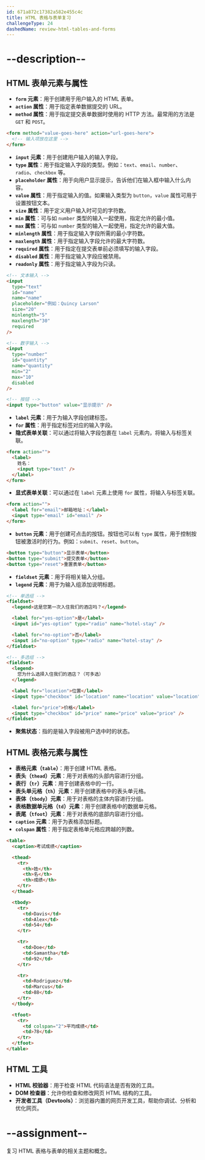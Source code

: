 ```yaml
---
id: 671a872c17382a582e455c4c
title: HTML 表格与表单复习
challengeType: 24
dashedName: review-html-tables-and-forms
---
```


# --description--

## HTML 表单元素与属性

- **`form` 元素**：用于创建用于用户输入的 HTML 表单。
- **`action` 属性**：用于指定表单数据提交的 URL。
- **`method` 属性**：用于指定提交表单数据时使用的 HTTP 方法。最常用的方法是 `GET` 和 `POST`。

```html
<form method="value-goes-here" action="url-goes-here">
  <!-- 输入项放在这里 -->
</form>
```

- **`input` 元素**：用于创建用户输入的输入字段。
- **`type` 属性**：用于指定输入字段的类型。例如：`text`、`email`、`number`、`radio`、`checkbox` 等。
- **`placeholder` 属性**：用于向用户显示提示，告诉他们在输入框中输入什么内容。
- **`value` 属性**：用于指定输入的值。如果输入类型为 `button`，`value` 属性可用于设置按钮文本。
- **`size` 属性**：用于定义用户输入时可见的字符数。
- **`min` 属性**：可与如 `number` 类型的输入一起使用，指定允许的最小值。
- **`max` 属性**：可与如 `number` 类型的输入一起使用，指定允许的最大值。
- **`minlength` 属性**：用于指定输入字段所需的最小字符数。
- **`maxlength` 属性**：用于指定输入字段允许的最大字符数。
- **`required` 属性**：用于指定在提交表单前必须填写的输入字段。
- **`disabled` 属性**：用于指定输入字段应被禁用。
- **`readonly` 属性**：用于指定输入字段为只读。

```html
<!-- 文本输入 -->
<input 
  type="text"
  id="name"
  name="name"
  placeholder="例如：Quincy Larson" 
  size="20"
  minlength="5"
  maxlength="30"
  required
/>

<!-- 数字输入 -->
<input 
  type="number"
  id="quantity"
  name="quantity"
  min="2"
  max="10"
  disabled
/>

<!-- 按钮 -->
<input type="button" value="显示提示" />
```

- **`label` 元素**：用于为输入字段创建标签。
- **`for` 属性**：用于指定标签对应的输入字段。
- **隐式表单关联**：可以通过将输入字段包裹在 `label` 元素内，将输入与标签关联。

```html
<form action="">
  <label>
    姓名：
    <input type="text" />
  </label>
</form>
```

- **显式表单关联**：可以通过在 `label` 元素上使用 `for` 属性，将输入与标签关联。

```html
<form action="">
  <label for="email">邮箱地址：</label>
  <input type="email" id="email" />
</form>
```

- **`button` 元素**：用于创建可点击的按钮。按钮也可以有 `type` 属性，用于控制按钮被激活时的行为。例如：`submit`、`reset`、`button`。

```html
<button type="button">显示表单</button>
<button type="submit">提交表单</button>
<button type="reset">重置表单</button>
```

- **`fieldset` 元素**：用于将相关输入分组。
- **`legend` 元素**：用于为输入组添加说明标题。

```html
<!-- 单选组 -->
<fieldset>
  <legend>这是您第一次入住我们的酒店吗？</legend>

  <label for="yes-option">是</label>
  <input id="yes-option" type="radio" name="hotel-stay" />

  <label for="no-option">否</label>
  <input id="no-option" type="radio" name="hotel-stay" />
</fieldset>

<!-- 多选组 -->
<fieldset>
  <legend>
    您为什么选择入住我们的酒店？（可多选）
  </legend>

  <label for="location">位置</label>
  <input type="checkbox" id="location" name="location" value="location" />

  <label for="price">价格</label>
  <input type="checkbox" id="price" name="price" value="price" />
</fieldset>
```

- **聚焦状态**：指的是输入字段被用户选中时的状态。

## HTML 表格元素与属性

- **表格元素（`table`）**：用于创建 HTML 表格。
- **表头（`thead`）元素**：用于对表格的头部内容进行分组。
- **表行（`tr`）元素**：用于创建表格中的一行。
- **表头单元格（`th`）元素**：用于创建表格中的表头单元格。
- **表体（`tbody`）元素**：用于对表格的主体内容进行分组。
- **表格数据单元格（`td`）元素**：用于创建表格中的数据单元格。
- **表尾（`tfoot`）元素**：用于对表格的底部内容进行分组。
- **`caption` 元素**：用于为表格添加标题。
- **`colspan` 属性**：用于指定表格单元格应跨越的列数。

```html
<table>
  <caption>考试成绩</caption>

  <thead>
    <tr>
      <th>姓</th>
      <th>名</th>
      <th>成绩</th>
    </tr>
  </thead>

  <tbody>
    <tr>
      <td>Davis</td>
      <td>Alex</td>
      <td>54</td>
    </tr>

    <tr>
      <td>Doe</td>
      <td>Samantha</td>
      <td>92</td>
    </tr>

    <tr>
      <td>Rodriguez</td>
      <td>Marcus</td>
      <td>88</td>
    </tr>
  </tbody>

  <tfoot>
    <tr>
      <td colspan="2">平均成绩</td>
      <td>78</td>
    </tr>
  </tfoot>
</table>
```

## HTML 工具

- **HTML 校验器**：用于检查 HTML 代码语法是否有效的工具。
- **DOM 检查器**：允许你检查和修改网页 HTML 结构的工具。
- **开发者工具（Devtools）**：浏览器内置的网页开发工具，帮助你调试、分析和优化网页。

# --assignment--

复习 HTML 表格与表单的相关主题和概念。

